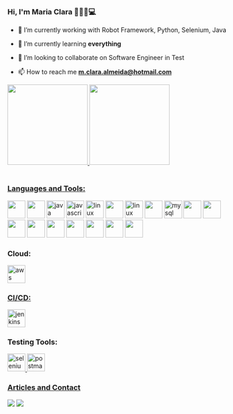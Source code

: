 ### Hi, I'm Maria Clara 👩🏽‍🎓💻

- 🔭 I’m currently working with Robot Framework, Python, Selenium, Java

- 🌱 I’m currently learning **everything**

- 👯 I’m looking to collaborate on Software Engineer in Test

- 📫 How to reach me **m.clara.almeida@hotmail.com**

<div>
<a href="https://github.com/MariaxClara">
<img height="180em" src="https://github-readme-stats.vercel.app/api?username=MariaxClara&show_icons=true&theme=dracula&include_all_commits=true&count_private=true"/>
<img height="180em" src="https://github-readme-stats.vercel.app/api/top-langs/?username=MariaxClara&layout=compact&langs_count=7&theme=dracula"/>
</div>

<!--Habilidades-->

<div style="display: inline_block"><br>
<h3 align="left">Languages and Tools:</h3>
<p align="left"> 
<a href="https://www.docker.com/" target="_blank" rel="noreferrer"> <img src="https://cdn.jsdelivr.net/gh/devicons/devicon/icons/docker/docker-original-wordmark.svg" height="40" width="40"/></a> 
<a href="https://www.w3.org/html/" target="_blank" rel="noreferrer"><img src="https://cdn.jsdelivr.net/gh/devicons/devicon/icons/html5/html5-original-wordmark.svg" width="40" height="40"/></a> 
<a href="https://www.java.com" target="_blank" rel="noreferrer"> <img src="https://cdn.jsdelivr.net/gh/devicons/devicon/icons/java/java-original.svg" alt="java" width="40" height="40"/></a> 
<a href="https://developer.mozilla.org/en-US/docs/Web/JavaScript" target="_blank" rel="noreferrer"> <img src="https://cdn.jsdelivr.net/gh/devicons/devicon/icons/javascript/javascript-original.svg" alt="javascript" width="40" height="40"/></a> 
<a href="https://www.linux.org/" target="_blank" rel="noreferrer"> <img src="https://cdn.jsdelivr.net/gh/devicons/devicon/icons/linux/linux-original.svg" alt="linux" width="40" height="40"/></a> 
<a href="https://www.microsoft.com/pt-br/windows/?r=1" target="_blank" rel="noreferrer"> <img src="https://cdn.jsdelivr.net/gh/devicons/devicon/icons/windows8/windows8-original.svg" width="40" height="40"/></a> 
<a href="https://www.apple.com/br/mac/" target="_blank" rel="noreferrer"> <img src="https://cdn.jsdelivr.net/gh/devicons/devicon/icons/apple/apple-original.svg" alt="linux" width="40" height="40"/></a> 
<a href="https://www.salesforce.com/br/" target="_blank" rel="noreferrer"><img src="https://cdn.jsdelivr.net/gh/devicons/devicon/icons/salesforce/salesforce-original.svg" width="40" height="40"/></a> 
<a href="https://www.mysql.com/" target="_blank" rel="noreferrer"> <img src="https://cdn.jsdelivr.net/gh/devicons/devicon/icons/mysql/mysql-plain-wordmark.svg" alt="mysql" width="40" height="40"/></a> 
<a href="https://www.python.org/" target="_blank" rel="noreferrer"> <img src="https://cdn.jsdelivr.net/gh/devicons/devicon/icons/python/python-original-wordmark.svg" height="40" width="40"/></a> 
<a href="https://git-scm.com/" target="_blank" rel="noreferrer"><img src="https://cdn.jsdelivr.net/gh/devicons/devicon/icons/git/git-plain-wordmark.svg" height="40" width="40"/></a> 
<a href="https://www.apache.org/" target="_blank" rel="noreferrer"><img src="https://cdn.jsdelivr.net/gh/devicons/devicon/icons/apache/apache-plain-wordmark.svg" height="40" width="40"/></a> 
<a href="https://bitbucket.org/" target="_blank" rel="noreferrer"> <img src="https://cdn.jsdelivr.net/gh/devicons/devicon/icons/bitbucket/bitbucket-original-wordmark.svg" height="40" width="40" /></a> 
<a href="https://developer.mozilla.org/pt-BR/docs/Web/CSS" target="_blank" rel="noreferrer"> <img src="https://cdn.jsdelivr.net/gh/devicons/devicon/icons/css3/css3-original-wordmark.svg" height="40" width="40"/></a> 
<a href="https://www.atlassian.com/software/jira?&aceid=&adposition=&adgroup=144583555677&campaign=19313279983&creative=642044821568&device=c&keyword=jira&matchtype=e&network=g&placement=&ds_kids=p74591032830&ds_e=GOOGLE&ds_eid=700000001558501&ds_e1=GOOGLE&gclid=Cj0KCQiA54KfBhCKARIsAJzSrdrlz8pXa2apu-tb57WUgW9N38q9mP0h8T5QWMuVj0M9PONRTb87n5QaAodcEALw_wcB&gclsrc=aw.ds" target="_blank" rel="noreferrer">  <img src="https://cdn.jsdelivr.net/gh/devicons/devicon/icons/jira/jira-original-wordmark.svg" height="40" width="40"/></a> 
<a href="https://www.php.net/" target="_blank" rel="noreferrer">  <img src="https://cdn.jsdelivr.net/gh/devicons/devicon/icons/php/php-original.svg" height="40" width="40" /></a> 
<a href="https://www.postgresql.org/" target="_blank" rel="noreferrer"> <img src="https://cdn.jsdelivr.net/gh/devicons/devicon/icons/postgresql/postgresql-original-wordmark.svg" height="40" width="40" /></a> 
<a href="https://www.sourcetreeapp.com/" target="_blank" rel="noreferrer">  <img src="https://cdn.jsdelivr.net/gh/devicons/devicon/icons/sourcetree/sourcetree-original-wordmark.svg" height="40" width="40" /></a> 

</div>
<div>
<h3 align="left">Cloud:</h3>
</a> <a href="https://www.aws.amazon.com" target=_blank" rel"noreferrer"> <img alt="aws" height="40" width="40" src="https://d1.awsstatic.com/logos/aws-logo-lockups/poweredbyaws/PB_AWS_logo_RGB_stacked_REV_SQ.91cd4af40773cbfbd15577a3c2b8a346fe3e8fa2.png">
</div>
<div>
<h3 align="left">CI/CD:</h3>
</a> <a href="https://www.jenkins.io/" target=_blank" rel"noreferrer"> <img alt="jenkins" height="40" width="40" src="https://upload.wikimedia.org/wikipedia/commons/thumb/e/e9/Jenkins_logo.svg/1200px-Jenkins_logo.svg.png">
</a>
</div>
<div>
<h3 align="left">Testing Tools:</h3>
</a><a href="https://www.selenium.dev/" target=_blank" rel"noreferrer"> <img alt="selenium" height="40" width="40" src="https://upload.wikimedia.org/wikipedia/commons/d/d5/Selenium_Logo.png">
</a> <a href="https://www.postman.com/" target=_blank" rel"noreferrer"> <img alt="postman" height="40" width="40" src="https://www.svgrepo.com/download/354202/postman-icon.svg">
</div>
 
 
<div> 
<h3 align="left">Articles and Contact</h3>
<a href = "mailto:m.clara.almeida@hotmail.com"><img src="https://img.shields.io/badge/Outlook-0078D4?style=for-the-badge&logo=microsoft-outlook&logoColor=white"></a>
<a href="https://www.linkedin.com/in/maria-c-galvao/" target="_blank"><img src="https://img.shields.io/badge/-LinkedIn-%230077B5?style=for-the-badge&logo=linkedin&logoColor=white" target="_blank"></a> 
</div>
